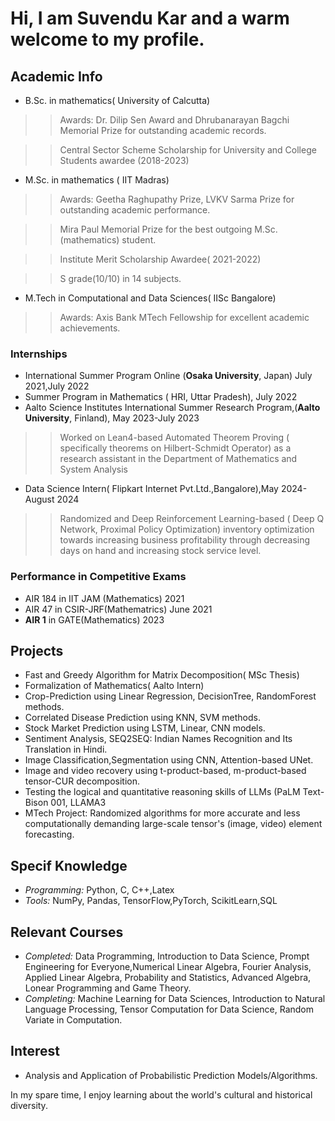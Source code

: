 # Hi, I am Suvendu Kar and a warm welcome to my profile.
## Academic Info
- B.Sc. in mathematics( University of Calcutta)
>> Awards: Dr. Dilip Sen Award and Dhrubanarayan Bagchi Memorial Prize for outstanding academic records.

>> Central Sector Scheme Scholarship for University and College Students awardee (2018-2023)
- M.Sc. in mathematics ( IIT Madras)
>>Awards: Geetha Raghupathy Prize, LVKV Sarma Prize for outstanding academic performance.

>>Mira Paul Memorial Prize for the best outgoing M.Sc. (mathematics) student.

>>Institute Merit Scholarship Awardee( 2021-2022)

>>S grade(10/10) in 14 subjects.
- M.Tech in Computational and Data Sciences( IISc Bangalore)
>> Awards: Axis Bank MTech Fellowship for excellent academic achievements.

### Internships
- International Summer Program Online (**Osaka University**, Japan) July 2021,July 2022
- Summer Program in Mathematics ( HRI, Uttar Pradesh), July 2022
- Aalto Science Institutes International Summer Research Program,(**Aalto University**, Finland), May 2023-July 2023
>> Worked on Lean4-based Automated Theorem Proving ( specifically theorems on Hilbert-Schmidt Operator) as a research assistant in the Department of Mathematics and System Analysis
- Data Science Intern( Flipkart Internet Pvt.Ltd.,Bangalore),May 2024-August 2024
>> Randomized and Deep Reinforcement Learning-based ( Deep Q Network, Proximal Policy Optimization) inventory optimization towards increasing business profitability through decreasing days on hand and increasing stock service level.
### Performance in Competitive Exams
- AIR 184 in IIT JAM (Mathematics) 2021
- AIR 47 in CSIR-JRF(Mathematrics) June 2021
- **AIR 1** in GATE(Mathematics) 2023
## Projects
- Fast and Greedy Algorithm for Matrix Decomposition( MSc Thesis)
- Formalization of Mathematics( Aalto Intern)
- Crop-Prediction using Linear Regression, DecisionTree, RandomForest methods.
- Correlated Disease Prediction using KNN, SVM methods.
- Stock Market Prediction using LSTM, Linear, CNN models.
- Sentiment Analysis, SEQ2SEQ: Indian Names Recognition and Its Translation in Hindi.
- Image Classification,Segmentation using CNN, Attention-based UNet.
- Image and video recovery using t-product-based, m-product-based tensor-CUR decomposition.
- Testing the logical and quantitative reasoning skills of LLMs (PaLM Text-Bison 001, LLAMA3 
- MTech Project: Randomized algorithms for more accurate and less computationally demanding large-scale tensor's (image, video) element forecasting.
## Specif Knowledge
- *Programming:* Python, C, C++,Latex
- *Tools:* NumPy, Pandas, TensorFlow,PyTorch, ScikitLearn,SQL
## Relevant Courses
- *Completed:* Data Programming, Introduction to Data Science, Prompt Engineering for Everyone,Numerical Linear Algebra,  Fourier Analysis, Applied Linear Algebra, Probability and Statistics, Advanced Algebra, Lonear Programming and Game Theory. 
- *Completing:* Machine Learning for Data Sciences, Introduction to Natural Language Processing, Tensor Computation for Data Science, Random Variate in Computation.
## Interest
- Analysis and Application of Probabilistic Prediction Models/Algorithms.

  
In my spare time, I enjoy learning about the world's cultural and historical diversity.

